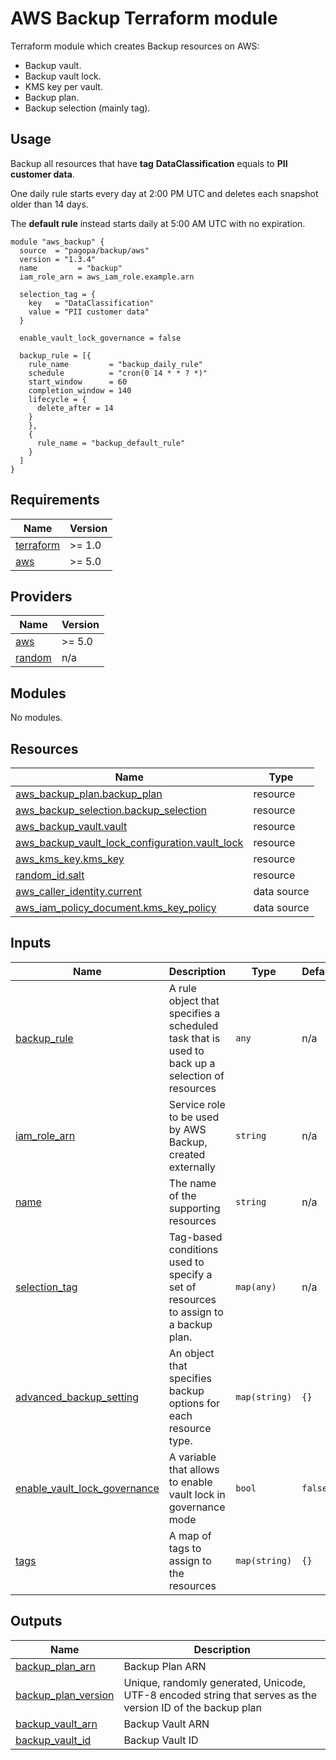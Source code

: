 # AWS Backup Terraform module

Terraform module which creates Backup resources on AWS:
* Backup vault.
* Backup vault lock.
* KMS key per vault.
* Backup plan.
* Backup selection (mainly tag).

## Usage

Backup all resources that have **tag** __DataClassification__ equals to __PII customer data__.

One daily rule starts every day at 2:00 PM UTC and deletes each snapshot older than 14 days.

The **default rule** instead starts daily at 5:00 AM UTC with no expiration. 


```hcl
module "aws_backup" {
  source  = "pagopa/backup/aws"
  version = "1.3.4"
  name         = "backup"
  iam_role_arn = aws_iam_role.example.arn

  selection_tag = {
    key   = "DataClassification"
    value = "PII customer data"
  }

  enable_vault_lock_governance = false

  backup_rule = [{
    rule_name         = "backup_daily_rule"
    schedule          = "cron(0 14 * * ? *)"
    start_window      = 60
    completion_window = 140
    lifecycle = {
      delete_after = 14
    }
    },
    {
      rule_name = "backup_default_rule"
    }
  ]
}
```

<!-- BEGINNING OF PRE-COMMIT-TERRAFORM DOCS HOOK -->
## Requirements

| Name | Version |
|------|---------|
| <a name="requirement_terraform"></a> [terraform](#requirement\_terraform) | >= 1.0 |
| <a name="requirement_aws"></a> [aws](#requirement\_aws) | >= 5.0 |

## Providers

| Name | Version |
|------|---------|
| <a name="provider_aws"></a> [aws](#provider\_aws) | >= 5.0 |
| <a name="provider_random"></a> [random](#provider\_random) | n/a |

## Modules

No modules.

## Resources

| Name | Type |
|------|------|
| [aws_backup_plan.backup_plan](https://registry.terraform.io/providers/hashicorp/aws/latest/docs/resources/backup_plan) | resource |
| [aws_backup_selection.backup_selection](https://registry.terraform.io/providers/hashicorp/aws/latest/docs/resources/backup_selection) | resource |
| [aws_backup_vault.vault](https://registry.terraform.io/providers/hashicorp/aws/latest/docs/resources/backup_vault) | resource |
| [aws_backup_vault_lock_configuration.vault_lock](https://registry.terraform.io/providers/hashicorp/aws/latest/docs/resources/backup_vault_lock_configuration) | resource |
| [aws_kms_key.kms_key](https://registry.terraform.io/providers/hashicorp/aws/latest/docs/resources/kms_key) | resource |
| [random_id.salt](https://registry.terraform.io/providers/hashicorp/random/latest/docs/resources/id) | resource |
| [aws_caller_identity.current](https://registry.terraform.io/providers/hashicorp/aws/latest/docs/data-sources/caller_identity) | data source |
| [aws_iam_policy_document.kms_key_policy](https://registry.terraform.io/providers/hashicorp/aws/latest/docs/data-sources/iam_policy_document) | data source |

## Inputs

| Name | Description | Type | Default | Required |
|------|-------------|------|---------|:--------:|
| <a name="input_backup_rule"></a> [backup\_rule](#input\_backup\_rule) | A rule object that specifies a scheduled task that is used to back up a selection of resources | `any` | n/a | yes |
| <a name="input_iam_role_arn"></a> [iam\_role\_arn](#input\_iam\_role\_arn) | Service role to be used by AWS Backup, created externally | `string` | n/a | yes |
| <a name="input_name"></a> [name](#input\_name) | The name of the supporting resources | `string` | n/a | yes |
| <a name="input_selection_tag"></a> [selection\_tag](#input\_selection\_tag) | Tag-based conditions used to specify a set of resources to assign to a backup plan. | `map(any)` | n/a | yes |
| <a name="input_advanced_backup_setting"></a> [advanced\_backup\_setting](#input\_advanced\_backup\_setting) | An object that specifies backup options for each resource type. | `map(string)` | `{}` | no |
| <a name="input_enable_vault_lock_governance"></a> [enable\_vault\_lock\_governance](#input\_enable\_vault\_lock\_governance) | A variable that allows to enable vault lock in governance mode | `bool` | `false` | no |
| <a name="input_tags"></a> [tags](#input\_tags) | A map of tags to assign to the resources | `map(string)` | `{}` | no |

## Outputs

| Name | Description |
|------|-------------|
| <a name="output_backup_plan_arn"></a> [backup\_plan\_arn](#output\_backup\_plan\_arn) | Backup Plan ARN |
| <a name="output_backup_plan_version"></a> [backup\_plan\_version](#output\_backup\_plan\_version) | Unique, randomly generated, Unicode, UTF-8 encoded string that serves as the version ID of the backup plan |
| <a name="output_backup_vault_arn"></a> [backup\_vault\_arn](#output\_backup\_vault\_arn) | Backup Vault ARN |
| <a name="output_backup_vault_id"></a> [backup\_vault\_id](#output\_backup\_vault\_id) | Backup Vault ID |


